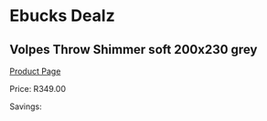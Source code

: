 
# Ebucks Dealz
## Volpes Throw Shimmer soft 200x230 grey
[Product Page](https://www.ebucks.com/web/shop/productSelected.do?prodId=489090101&catId=704984344)

Price: R349.00

Savings: 


	